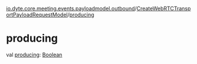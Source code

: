 [io.dyte.core.meeting.events.payloadmodel.outbound](../index.md)/[CreateWebRTCTransportPayloadRequestModel](index.md)/[producing](producing.md)

# producing


val [producing](producing.md): [Boolean](https://kotlinlang.org/api/latest/jvm/stdlib/kotlin/-boolean/index.html)
